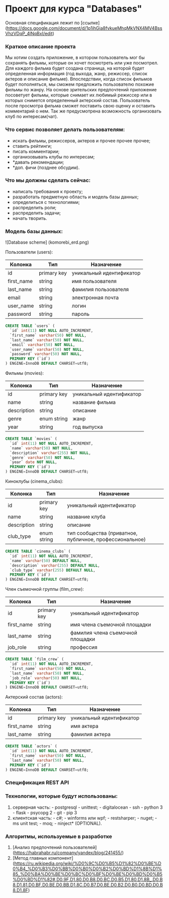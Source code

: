 # Проект для курса "Databases"
  Основная спецификация лежит по [ссылке] (https://docs.google.com/document/d/1p1ihGia8fvkueMhqMkVNX4MV4BssVhzVDqP_4lNqBxI/edit)

### Краткое описание проекта
Мы хотим создать приложение, в котором пользователь мог бы сохранять фильмы, которые он хочет посмотреть или уже посмотрел. Для каждого фильма будет создана страница, на которой будет определенная информация (год выхода, жанр, режиссер, список актеров и описание фильме). Впоследствии, когда список фильмов будет пополняться, мы сможем предложить пользователю похожие фильмы по жанру. На основе зрительских предпочтений приложение посоветует фильмы, которые снимает их любимый режиссер или в которых снимется определенный актерский состав. 
Пользователь после просмотра фильма сможет поставить свою оценку и оставить комментарий о нем. Так же предусмотрена возможность организовать клуб по интересам(чат).

### Что сервис позволяет делать пользователям:
  - искать фильмы, режиссеров, актеров и прочее прочее прочее;
  - ставить рейтинги;
  - писать комментарии;
  - организовывать клубы по интересам;
  - *давать рекомендации;
  - *доп. фичи (позднее обсудим).
  
### Что мы должны сделать сейчас:
  - написать требования к проекту;
  - разработать предметную область и модель базы данных;
  - определиться с технологиями;
  - распределить роли;
  - распределить задачи;
  - начать творить.

### Модель базы данных:
![Database scheme] (komorebi_erd.png)

Пользователи (users):

| Колонка | Тип | Назначение |
| ------- | --- | ---------- |
| id      | primary key | уникальный идентификатор |
| first_name | string | имя пользователя |
| last_name | string | фамилия пользователя |
| email | string | электронная почта |
| user_name | string | логин |
| password | string | пароль |

```sql
CREATE TABLE `users` (
  `id` int(11) NOT NULL AUTO_INCREMENT,
  `first_name` varchar(50) NOT NULL,
  `last_name` varchar(50) NOT NULL,
  `email` varchar(50) NOT NULL,
  `user_name` varchar(50) NOT NULL,
  `password` varchar(50) NOT NULL,
  PRIMARY KEY (`id`)
) ENGINE=InnoDB DEFAULT CHARSET=utf8;
```

Фильмы (movies):

| Колонка | Тип | Назначение |
| ------- | --- | ---------- |
| id      | primary key | уникальный идентификатор |
| name | string | название фильма |
| description | string | описание |
| genre | enum string | жанр |
| year | string | год выпуска |

```sql
CREATE TABLE `movies` (
  `id` int(11) NOT NULL AUTO_INCREMENT,
  `name` varchar(50) NOT NULL,
  `description` varchar(255) NOT NULL,
  `genre` varchar(50) NOT NULL,
  `year` date NOT NULL,
  PRIMARY KEY (`id`)
) ENGINE=InnoDB DEFAULT CHARSET=utf8;
```

Киноклубы (cinema_clubs):

| Колонка | Тип | Назначение |
| ------- | --- | ---------- |
| id      | primary key | уникальный идентификатор |
| name | string | название клуба |
| description | string | описание |
| club_type | enum string | тип сообщества (приватное, публичное, профессиональное) 

```sql
CREATE TABLE `cinema_clubs` (
  `id` int(11) NOT NULL AUTO_INCREMENT,
  `name` varchar(50) DEFAULT NULL,
  `description` varchar(255) DEFAULT NULL,
  `club_type` varchar(255) DEFAULT NULL,
  PRIMARY KEY (`id`)
) ENGINE=InnoDB DEFAULT CHARSET=utf8;
```

Член съемочной группы (film_crew):

| Колонка | Тип | Назначение |
| ------- | --- | ---------- |
| id      | primary key | уникальный идентификатор |
| first_name | string | имя члена съемочной площадки |
| last_name | string | фамилия члена съемочной площадки |
| job_role | string | профессия |

```sql
CREATE TABLE `film_crew` (
  `id` int(11) NOT NULL AUTO_INCREMENT,
  `first_name` varchar(50) NOT NULL,
  `last_name` varchar(50) NOT NULL,
  `job_role` varchar(50) NOT NULL,
  PRIMARY KEY (`id`)
) ENGINE=InnoDB DEFAULT CHARSET=utf8;
```

Актерский состав (actors):

| Колонка | Тип | Назначение |
| ------- | --- | ---------- |
| id      | primary key | уникальный идентификатор |
| first_name | string | имя актера |
| last_name | string | фамилия актера |

```sql
CREATE TABLE `actors` (
  `id` int(11) NOT NULL AUTO_INCREMENT,
  `first_name` varchar(50) NOT NULL,
  `last_name` varchar(50) NOT NULL,
  PRIMARY KEY (`id`)
) ENGINE=InnoDB DEFAULT CHARSET=utf8;
```
### Спецификация REST API
  
### Технологии, которые будут использованы:
  1. серверная часть:
    - postgresql
    - unittest;
    - digitalocean
    - ssh
    - python 3
    - flask
    - psycopg 2
    - git
    - pip 3
  2. клиентская часть:
    - c#;
    - winforms или wpf;
    - restsharper;
    - nuget;
    - ms unit test;
    - moq;
    - ninject* (OPTIONAL).

### Алгоритмы, используемые в разработке
  1. [Анализ предпочтений пользователей] (https://habrahabr.ru/company/yandex/blog/241455/)
  2. [Метод главных компонент] (https://ru.wikipedia.org/wiki/%D0%9C%D0%B5%D1%82%D0%BE%D0%B4_%D0%B3%D0%BB%D0%B0%D0%B2%D0%BD%D1%8B%D1%85_%D0%BA%D0%BE%D0%BC%D0%BF%D0%BE%D0%BD%D0%B5%D0%BD%D1%82#.D0.9F.D1.80.D0.B8.D0.BC.D0.B5.D1.80.D1.8B_.D0.B8.D1.81.D0.BF.D0.BE.D0.BB.D1.8C.D0.B7.D0.BE.D0.B2.D0.B0.D0.BD.D0.B8.D1.8F)
